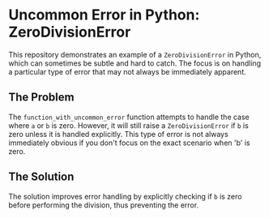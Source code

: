 # Uncommon Error in Python: ZeroDivisionError
This repository demonstrates an example of a `ZeroDivisionError` in Python, which can sometimes be subtle and hard to catch. The focus is on handling a particular type of error that may not always be immediately apparent.

## The Problem
The `function_with_uncommon_error` function attempts to handle the case where `a` or `b` is zero.  However, it will still raise a `ZeroDivisionError` if `b` is zero unless it is handled explicitly. This type of error is not always immediately obvious if you don't focus on the exact scenario when 'b' is zero.

## The Solution
The solution improves error handling by explicitly checking if `b` is zero before performing the division, thus preventing the error.